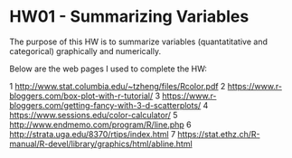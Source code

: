 # HW01 - Summarizing Variables

The purpose of this HW is to summarize variables (quantatitative and categorical) graphically and numerically.

Below are the web pages I used to complete the HW:

  1 http://www.stat.columbia.edu/~tzheng/files/Rcolor.pdf
  2 https://www.r-bloggers.com/box-plot-with-r-tutorial/
  3 https://www.r-bloggers.com/getting-fancy-with-3-d-scatterplots/
  4 https://www.sessions.edu/color-calculator/
  5 http://www.endmemo.com/program/R/line.php
  6 http://strata.uga.edu/8370/rtips/index.html
  7 https://stat.ethz.ch/R-manual/R-devel/library/graphics/html/abline.html
  
